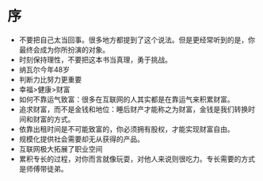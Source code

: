 # 序
- 不要把自己太当回事。很多地方都提到了这个说法。但是更经常听到的是，你最终会成为你所扮演的对象。
- 时刻保持理性，不要把这本书当真理，勇于挑战。
- 纳瓦尔今年48岁
- 判断力比努力更重要
- 幸福>健康>财富
- 如何不靠运气致富：很多在互联网的人其实都是在靠运气来积累财富。
- 追求财富，而不是金钱和地位：睡后财产才能称之为财富，金钱是我们转换时间和财富的方式。
- 依靠出租时间是不可能致富的，你必须拥有股权，才能实现财富自由。
- 规模化提供社会需要却无从获得的产品。
- 互联网极大拓展了职业空间
- 累积专长的过程，对你而言就像玩耍，对他人来说则很吃力。专长需要的方式是师傅带徒弟。